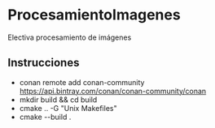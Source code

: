 # ProcesamientoImagenes
Electiva procesamiento de imágenes

## Instrucciones
* conan remote add conan-community https://api.bintray.com/conan/conan-community/conan
* mkdir build && cd build
* cmake .. -G "Unix Makefiles"
* cmake --build .

